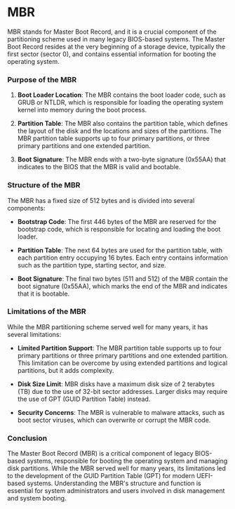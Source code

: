 # MBR

MBR stands for Master Boot Record, and it is a crucial component of the partitioning scheme used in many legacy BIOS-based systems. The Master Boot Record resides at the very beginning of a storage device, typically the first sector (sector 0), and contains essential information for booting the operating system.

### Purpose of the MBR

1. **Boot Loader Location**: The MBR contains the boot loader code, such as GRUB or NTLDR, which is responsible for loading the operating system kernel into memory during the boot process.

2. **Partition Table**: The MBR also contains the partition table, which defines the layout of the disk and the locations and sizes of the partitions. The MBR partition table supports up to four primary partitions, or three primary partitions and one extended partition.

3. **Boot Signature**: The MBR ends with a two-byte signature (0x55AA) that indicates to the BIOS that the MBR is valid and bootable.

### Structure of the MBR

The MBR has a fixed size of 512 bytes and is divided into several components:

- **Bootstrap Code**: The first 446 bytes of the MBR are reserved for the bootstrap code, which is responsible for locating and loading the boot loader.

- **Partition Table**: The next 64 bytes are used for the partition table, with each partition entry occupying 16 bytes. Each entry contains information such as the partition type, starting sector, and size.

- **Boot Signature**: The final two bytes (511 and 512) of the MBR contain the boot signature (0x55AA), which marks the end of the MBR and indicates that it is bootable.

### Limitations of the MBR

While the MBR partitioning scheme served well for many years, it has several limitations:

- **Limited Partition Support**: The MBR partition table supports up to four primary partitions or three primary partitions and one extended partition. This limitation can be overcome by using extended partitions and logical partitions, but it adds complexity.

- **Disk Size Limit**: MBR disks have a maximum disk size of 2 terabytes (TB) due to the use of 32-bit sector addresses. Larger disks may require the use of GPT (GUID Partition Table) instead.

- **Security Concerns**: The MBR is vulnerable to malware attacks, such as boot sector viruses, which can overwrite or corrupt the MBR code.

### Conclusion

The Master Boot Record (MBR) is a critical component of legacy BIOS-based systems, responsible for booting the operating system and managing disk partitions. While the MBR served well for many years, its limitations led to the development of the GUID Partition Table (GPT) for modern UEFI-based systems. Understanding the MBR's structure and function is essential for system administrators and users involved in disk management and system booting. 
